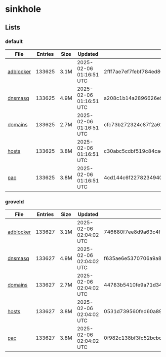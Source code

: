 # sinkhole

## Lists

### default

|File|Entries|Size|Updated|Hash|
|-|-|-|-|-|
|[adblocker](https://raw.githubusercontent.com/groveld/sinkhole/lists/default/adblocker.txt)|133625|3.1M|2025-02-06 01:16:51 UTC|2fff7ae7ef7febf784ed80a76d262b79bc4242f7d2eb77a421fad359fccf448c|
|[dnsmasq](https://raw.githubusercontent.com/groveld/sinkhole/lists/default/dnsmasq.txt)|133625|4.9M|2025-02-06 01:16:51 UTC|a208c1b14a2896626e92f9e9dd80012d4ee4b9e53147c497bca685c1d5b43e67|
|[domains](https://raw.githubusercontent.com/groveld/sinkhole/lists/default/domains.txt)|133625|2.7M|2025-02-06 01:16:51 UTC|cfc73b272324c87f2a62699b6bed47adf038bc312686c290aa4419923ebce85e|
|[hosts](https://raw.githubusercontent.com/groveld/sinkhole/lists/default/hosts.txt)|133625|3.8M|2025-02-06 01:16:51 UTC|c30abc5cdbf519c84cad692cca75716e27d4c2976fe4cd337e6511d86d1407fa|
|[pac](https://raw.githubusercontent.com/groveld/sinkhole/lists/default/pac.txt)|133625|3.8M|2025-02-06 01:16:51 UTC|4cd144c6f227823494078a5ffdebbe8a7a2078ba9a34baa280736ffee2f671e1|

### groveld

|File|Entries|Size|Updated|Hash|
|-|-|-|-|-|
|[adblocker](https://raw.githubusercontent.com/groveld/sinkhole/lists/groveld/adblocker.txt)|133627|3.1M|2025-02-06 02:04:02 UTC|746680f7ee8d9a63c4f534978c168a7a115999f0fc2bea9a82b456b7a7651aeb|
|[dnsmasq](https://raw.githubusercontent.com/groveld/sinkhole/lists/groveld/dnsmasq.txt)|133627|4.9M|2025-02-06 02:04:02 UTC|f635ae6e5370706a9a820a82fc7a055ec6bc631a1bb6ffb8c06e87a807e63dd3|
|[domains](https://raw.githubusercontent.com/groveld/sinkhole/lists/groveld/domains.txt)|133627|2.7M|2025-02-06 02:04:02 UTC|44783b5410fe9a71d3463496454014470d3becdcf6f23fd1ffe1a4f9056c15ca|
|[hosts](https://raw.githubusercontent.com/groveld/sinkhole/lists/groveld/hosts.txt)|133627|3.8M|2025-02-06 02:04:02 UTC|0531d739560fed60a89ff3a54eab02450793e0b2381c72997cc5e2b92c7952c5|
|[pac](https://raw.githubusercontent.com/groveld/sinkhole/lists/groveld/pac.txt)|133627|3.8M|2025-02-06 02:04:02 UTC|0f982c138bf3fc52bcbc6f14ec66410737dfc029eeabf73583de99627c966be3|
